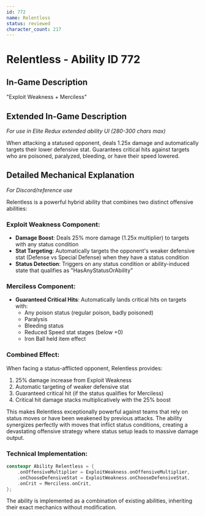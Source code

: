 ```yaml
---
id: 772
name: Relentless
status: reviewed
character_count: 217
---
```


# Relentless - Ability ID 772

## In-Game Description
"Exploit Weakness + Merciless"

## Extended In-Game Description
*For use in Elite Redux extended ability UI (280-300 chars max)*

When attacking a statused opponent, deals 1.25x damage and automatically targets their lower defensive stat. Guarantees critical hits against targets who are poisoned, paralyzed, bleeding, or have their speed lowered.

## Detailed Mechanical Explanation
*For Discord/reference use*

Relentless is a powerful hybrid ability that combines two distinct offensive abilities:

### Exploit Weakness Component:
- **Damage Boost**: Deals 25% more damage (1.25x multiplier) to targets with any status condition
- **Stat Targeting**: Automatically targets the opponent's weaker defensive stat (Defense vs Special Defense) when they have a status condition
- **Status Detection**: Triggers on any status condition or ability-induced state that qualifies as "HasAnyStatusOrAbility"

### Merciless Component:
- **Guaranteed Critical Hits**: Automatically lands critical hits on targets with:
  - Any poison status (regular poison, badly poisoned)
  - Paralysis
  - Bleeding status
  - Reduced Speed stat stages (below +0)
  - Iron Ball held item effect

### Combined Effect:
When facing a status-afflicted opponent, Relentless provides:
1. 25% damage increase from Exploit Weakness
2. Automatic targeting of weaker defensive stat
3. Guaranteed critical hit (if the status qualifies for Merciless)
4. Critical hit damage stacks multiplicatively with the 25% boost

This makes Relentless exceptionally powerful against teams that rely on status moves or have been weakened by previous attacks. The ability synergizes perfectly with moves that inflict status conditions, creating a devastating offensive strategy where status setup leads to massive damage output.

### Technical Implementation:
```cpp
constexpr Ability Relentless = {
    .onOffensiveMultiplier = ExploitWeakness.onOffensiveMultiplier,
    .onChooseDefensiveStat = ExploitWeakness.onChooseDefensiveStat,
    .onCrit = Merciless.onCrit,
};
```

The ability is implemented as a combination of existing abilities, inheriting their exact mechanics without modification.